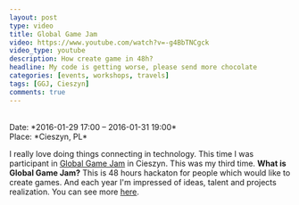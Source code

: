 ```yaml
---
layout: post
type: video
title: Global Game Jam
video: https://www.youtube.com/watch?v=-g4BbTNCgck
video_type: youtube
description: How create game in 48h?
headline: My code is getting worse, please send more chocolate
categories: [events, workshops, travels]
tags: [GGJ, Cieszyn]
comments: true
---
```


<br>
Date: *2016-01-29 17:00 – 2016-01-31 19:00*<br>
Place: *Cieszyn, PL*

I really love doing things connecting in technology. This time I was participant in [Global Game Jam](https://globalgamejam.org/) in Cieszyn. This was my third time. **What is Global Game Jam?** This is 48 hours hackaton for people which would like to create games. And each year I'm impressed of ideas, talent and projects realization. You can see more [here](https://www.youtube.com/watch?v=-g4BbTNCgck).
